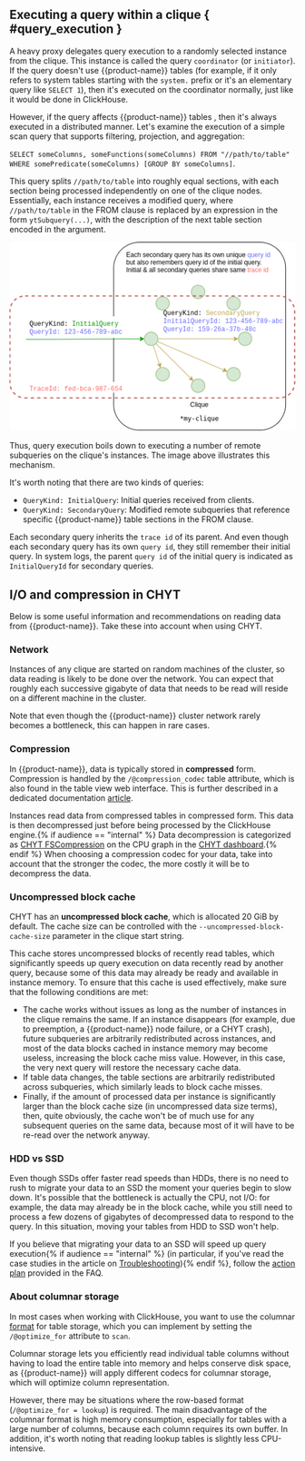 ## Executing a query within a clique { #query_execution }

A heavy proxy delegates query execution to a randomly selected instance from the clique. This instance is called the query `coordinator` (or `initiator`). If the query doesn't use {{product-name}} tables (for example, if it only refers to system tables starting with the `system.` prefix or it's an elementary query like `SELECT 1`), then it's executed on the coordinator normally, just like it would be done in ClickHouse.

However, if the query affects {{product-name}} tables , then it's always executed in a distributed manner. Let's examine the execution of a simple scan query that supports filtering, projection, and aggregation:

`SELECT someColumns, someFunctions(someColumns) FROM "//path/to/table" WHERE somePredicate(someColumns) [GROUP BY someColumns]`.

This query splits `//path/to/table` into roughly equal sections, with each section being processed independently on one of the clique nodes. Essentially, each instance receives a modified query, where `//path/to/table` in the FROM clause is replaced by an expression in the form `ytSubquery(...)`, with the description of the next table section encoded in the argument.

![](../../../../../../images/chyt_inside_clique.png)

Thus, query execution boils down to executing a number of remote subqueries on the clique's instances. The image above illustrates this mechanism.

It's worth noting that there are two kinds of queries:

- `QueryKind: InitialQuery`: Initial queries received from clients.
- `QueryKind: SecondaryQuery`: Modified remote subqueries that reference specific {{product-name}} table sections in the FROM clause.

Each secondary query inherits the `trace id` of its parent. And even though each secondary query has its own `query id`, they still remember their initial query. In system logs, the parent `query id` of the initial query is indicated as `InitialQueryId` for secondary queries.

## I/O and compression in CHYT

Below is some useful information and recommendations on reading data from {{product-name}}. Take these into account when using CHYT.

### Network

Instances of any clique are started on random machines of the cluster, so data reading is likely to be done over the network. You can expect that roughly each successive gigabyte of data that needs to be read will reside on a different machine in the cluster.

Note that even though the {{product-name}} cluster network rarely becomes a bottleneck, this can happen in rare cases.

### Compression

In {{product-name}}, data is typically stored in **compressed** form. Compression is handled by the `/@compression_codec` table attribute, which is also found in the table view web interface. This is further described in a dedicated documentation [article](../../../../../user-guide/storage/compression.md).

Instances read data from compressed tables in compressed form. This data is then decompressed just before being processed by the ClickHouse engine.{% if audience == "internal" %} Data decompression is categorized as [CHYT FSCompression](../../../../../user-guide/data-processing/chyt/cliques/dashboard.md#cpu) on the CPU graph in the [CHYT dashboard](../../../../../user-guide/data-processing/chyt/cliques/dashboard.md).{% endif %} When choosing a compression codec for your data, take into account that the stronger the codec, the more costly it will be to decompress the data.

### Uncompressed block cache

CHYT has an **uncompressed block cache**, which is allocated 20 GiB by default. The cache size can be controlled with the `--uncompressed-block-cache-size` parameter in the clique start string.

This cache stores uncompressed blocks of recently read tables, which significantly speeds up query execution on data recently read by another query, because some of this data may already be ready and available in instance memory. To ensure that this cache is used effectively, make sure that the following conditions are met:

- The cache works without issues as long as the number of instances in the clique remains the same. If an instance disappears (for example, due to preemption, a {{product-name}} node failure, or a CHYT crash), future subqueries are arbitrarily redistributed across instances, and most of the data blocks cached in instance memory may become useless, increasing the block cache miss value. However, in this case, the very next query will restore the necessary cache data.
- If table data changes, the table sections are arbitrarily redistributed across subqueries, which similarly leads to block cache misses.
- Finally, if the amount of processed data per instance is significantly larger than the block cache size (in uncompressed data size terms), then, quite obviously, the cache won't be of much use for any subsequent queries on the same data, because most of it will have to be re-read over the network anyway.

### HDD vs SSD

Even though SSDs offer faster read speeds than HDDs, there is no need to rush to migrate your data to an SSD the moment your queries begin to slow down. It's possible that the bottleneck is actually the CPU, not I/O: for example, the data may already be in the block cache, while you still need to process a few dozens of gigabytes of decompressed data to respond to the query. In this situation, moving your tables from HDD to SSD won't help.

If you believe that migrating your data to an SSD will speed up query execution{% if audience == "internal" %} (in particular, if you've read the case studies in the article on [Troubleshooting](../../../../../user-guide/data-processing/chyt/queries/diagnostics.md)){% endif %}, follow the [action plan](../../../../../user-guide/data-processing/chyt/faq-chyt.md#how-to-set-ssd) provided in the FAQ.

### About columnar storage

In most cases when working with ClickHouse, you want to use the columnar [format](../../../../../user-guide/storage/chunks.md#optimize_for) for table storage, which you can implement by setting the `/@optimize_for` attribute to `scan`.

Columnar storage lets you efficiently read individual table columns without having to load the entire table into memory and helps conserve disk space, as {{product-name}} will apply different codecs for columnar storage, which will optimize column representation.

However, there may be situations where the row-based format (`/@optimize_for = lookup`) is required. The main disadvantage of the columnar format is high memory consumption, especially for tables with a large number of columns, because each column requires its own buffer. In addition, it's worth noting that reading lookup tables is slightly less CPU-intensive.
